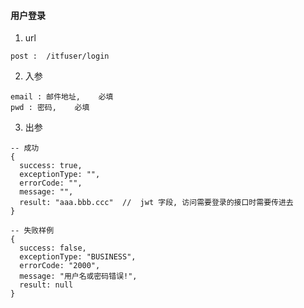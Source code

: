 #### 用户登录

1. url
```
post :  /itfuser/login
```

2. 入参
```
email : 邮件地址,    必填
pwd : 密码,    必填
```

3. 出参
```
-- 成功
{
  success: true,
  exceptionType: "",
  errorCode: "",
  message: "",
  result: "aaa.bbb.ccc"  //  jwt 字段, 访问需要登录的接口时需要传进去
}

-- 失败样例
{
  success: false,
  exceptionType: "BUSINESS",
  errorCode: "2000",
  message: "用户名或密码错误!",
  result: null
}
```
